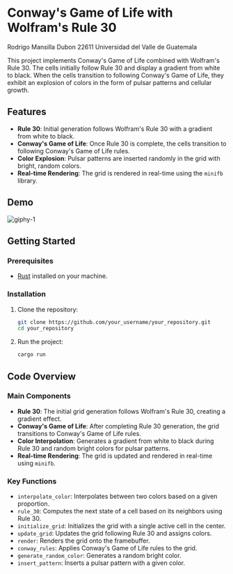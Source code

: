 # Conway's Game of Life with Wolfram's Rule 30
Rodrigo Mansilla Dubon
22611
Universidad del Valle de Guatemala

This project implements Conway's Game of Life combined with Wolfram's Rule 30. The cells initially follow Rule 30 and display a gradient from white to black. When the cells transition to following Conway's Game of Life, they exhibit an explosion of colors in the form of pulsar patterns and cellular growth.

## Features

- **Rule 30**: Initial generation follows Wolfram's Rule 30 with a gradient from white to black.
- **Conway's Game of Life**: Once Rule 30 is complete, the cells transition to following Conway's Game of Life rules.
- **Color Explosion**: Pulsar patterns are inserted randomly in the grid with bright, random colors.
- **Real-time Rendering**: The grid is rendered in real-time using the `minifb` library.

## Demo
![giphy-_1_](https://github.com/user-attachments/assets/5969b9af-f0b8-4ec3-b85a-2c2e4e39162b)



## Getting Started

### Prerequisites

- [Rust](https://www.rust-lang.org/) installed on your machine.

### Installation

1. Clone the repository:
    ```sh
    git clone https://github.com/your_username/your_repository.git
    cd your_repository
    ```

2. Run the project:
    ```sh
    cargo run
    ```

## Code Overview

### Main Components

- **Rule 30**: The initial grid generation follows Wolfram's Rule 30, creating a gradient effect.
- **Conway's Game of Life**: After completing Rule 30 generation, the grid transitions to Conway's Game of Life rules.
- **Color Interpolation**: Generates a gradient from white to black during Rule 30 and random bright colors for pulsar patterns.
- **Real-time Rendering**: The grid is updated and rendered in real-time using `minifb`.

### Key Functions

- `interpolate_color`: Interpolates between two colors based on a given proportion.
- `rule_30`: Computes the next state of a cell based on its neighbors using Rule 30.
- `initialize_grid`: Initializes the grid with a single active cell in the center.
- `update_grid`: Updates the grid following Rule 30 and assigns colors.
- `render`: Renders the grid onto the framebuffer.
- `conway_rules`: Applies Conway's Game of Life rules to the grid.
- `generate_random_color`: Generates a random bright color.
- `insert_pattern`: Inserts a pulsar pattern with a given color.


